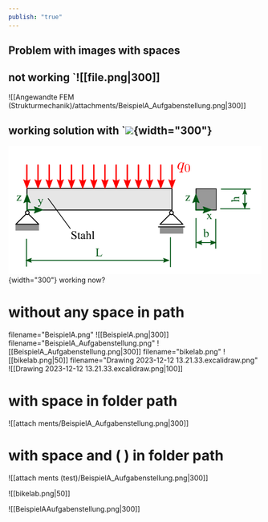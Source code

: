 ```yaml
---
publish: "true"
---
```


## Problem with images with spaces

## not working `![[file.png|300]]

![[Angewandte FEM (Strukturmechanik)/attachments/BeispielA_Aufgabenstellung.png|300]]

## working solution with `![](<file.png>){width="300"}

![Image title](<Angewandte FEM (Strukturmechanik)/attachments/BeispielA_Aufgabenstellung.png>){width="300"} 
working now?

# without any space in path
filename="BeispielA.png"
![[BeispielA.png|300]]
filename="BeispielA_Aufgabenstellung.png"
![[BeispielA_Aufgabenstellung.png|300]]
filename="bikelab.png"
![[bikelab.png|50]]
filename="Drawing 2023-12-12 13.21.33.excalidraw.png"
![[Drawing 2023-12-12 13.21.33.excalidraw.png|100]]


# with space in folder path

![[attach ments/BeispielA_Aufgabenstellung.png|300]]

# with space and ( ) in folder path

![[attach ments (test)/BeispielA_Aufgabenstellung.png|300]]

![[bikelab.png|50]]

![[BeispielAAufgabenstellung.png|300]]